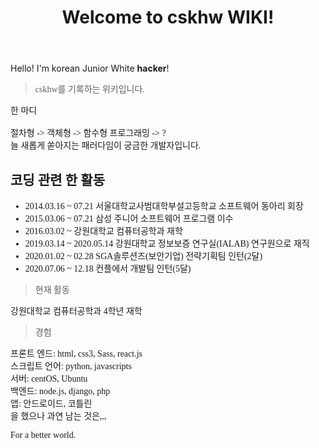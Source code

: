﻿---
title: Welcome to cskhw WIKI!
---
<link href="https://fonts.googleapis.com/css?family=Noto+Serif+KR&display=swap" rel="stylesheet">

Hello! I'm korean Junior White **hacker**!

<span style="font-family: 'Noto Serif Kr', serif;">

> cskhw를 기록하는 위키입니다.

<span stype="color:blue;">한 마디</span><br><br>
절차형 -> 객체형 -> 함수형 프로그래밍 -> ?<br>
늘 새롭게 쏟아지는 패러다임이 궁금한 개발자입니다.
<br>
## 코딩 관련 한 활동

* 2014.03.16 ~ 07.21 서울대학교사범대학부설고등학교 소프트웨어 동아리 회장
* 2015.03.06 ~ 07.21 삼성 주니어 소프트웨어 프로그램 이수
* 2016.03.02 ~ 강원대학교 컴퓨터공학과 재학
* 2019.03.14 ~ 2020.05.14 강원대학교 정보보증 연구실(IALAB) 연구원으로 재직
* 2020.01.02 ~ 02.28 SGA솔루션즈(보안기업) 전략기획팀 인턴(2달)
* 2020.07.06 ~ 12.18 컨플에서 개발팀 인턴(5달)

> 현재 활동

강원대학교 컴퓨터공학과 4학년 재학


> 경험

프론트 엔드: html, css3, Sass, react.js<br>
스크립트 언어: python, javascripts<br>
서버: centOS, Ubuntu<br>
백엔드: node.js, django, php<br>
앱: 안드로이드, 코틀린
<br>
을 했으나 과연 남는 것은,,,

For a better world.
